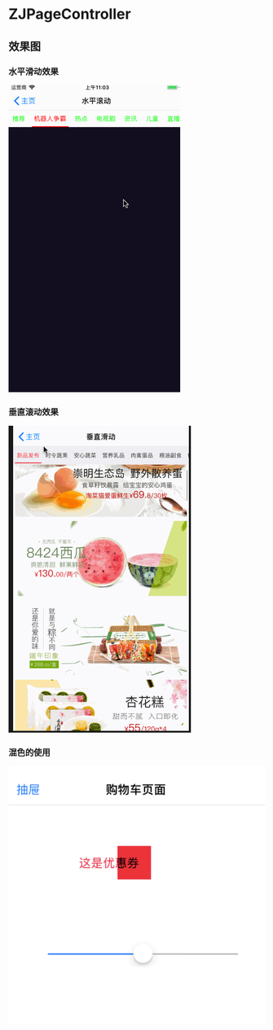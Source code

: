 # ZJPageController

## 效果图
### 水平滑动效果
![img](https://github.com/zhuzhuxingtianxia/ZJPageController/blob/master/20180517.gif)

### 垂直滚动效果
![img](https://github.com/zhuzhuxingtianxia/ZJPageController/blob/master/20180608.gif)

### 混色的使用
![img](https://github.com/zhuzhuxingtianxia/ZJPageController/blob/master/blendView.png)


